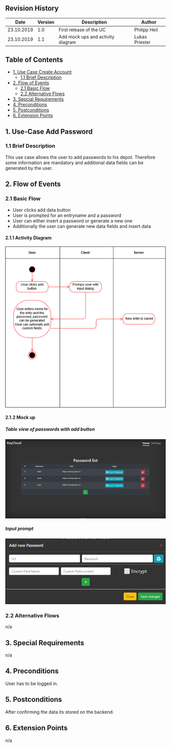 ## Revision History
Date | Version | Description | Author
--- | --- | --- | ---
23.10.2019 | 1.0 | First release of the UC | Philipp Heil
23.10.2019 | 1.1 | Add mock ups and activity diagram | Lukas Priester

## Table of Contents
- [1. Use Case Create Account](#1-use-case-create-account)
  - [1.1 Brief Description](#11-brief-description)
- [2. Flow of Events](#2-flow-of-events)
  - [2.1 Basic Flow](#21-basic-flow)
  - [2.2 Alternative Flows](#22-alternative-flows)
- [3. Sepcial Requirements](#3-special-requirements)
- [4. Preconditions](#4-preconditions)
- [5. Postconditions](#5-postconditions)
- [6. Extension Points](#6-extension-points)

## 1. Use-Case Add Password
### 1.1 Brief Description
This use case allows the user to add passwords to his depot. Therefore some information are 
mandatory and additional data fields can be generated by the user.

## 2. Flow of Events
### 2.1 Basic Flow
- User clicks add data button
- User is prompted for an entryname and a password
- User can either insert a password or generate a new one
- Additionally the user can generate new data fields and insert data
#### 2.1.1 Activity Diagram
![UC_AddPassword](images/UC/UC_AddPassword.png)
#### 2.1.2 Mock up
##### Table view of passwords with add button
![Mockup_AddPassword](images/mockups/Mockup_PasswordTable.PNG)
##### Input prompt
![Mockup_InputPrompt](images/mockups/Mockup_InputPrompt.PNG)
### 2.2 Alternative Flows
n/a

## 3. Special Requirements
n/a

## 4. Preconditions
User has to be logged in.

## 5. Postconditions
After confirming the data its stored on the backend.

## 6. Extension Points
n/a

